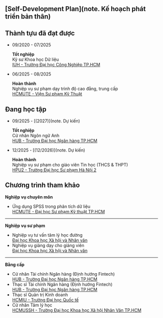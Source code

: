 ## [Self-Development Plan](note. Kế hoạch phát triển bản thân)

## Thành tựu đã đạt được

- 09/2020 - 07/2025 

    **Tốt nghiệp**  
    Kỹ sư Khoa học Dữ liệu  
    [IUH - Trường Đại học Công Nghiệp TP.HCM](https://fit.iuh.edu.vn/news.html@detail@188@3266@Nganh-Khoa-hoc-du-lieu)

- 06/2025 - 08/2025

    **Hoàn thành**  
    Nghiệp vụ sư phạm dạy trình độ cao đẳng, trung cấp  
    [HCMUTE - Viện Sư phạm Kỹ Thuật](https://ite.hcmute.edu.vn/TopicId/23d2ea12-d7cd-4ced-a778-42ea88c2a6b5/boi-duong-nghiep-vu-su-pham)

## Đang học tập

- 09/2025 - [(2027)](note. Dự kiến)

    **Tốt nghiệp**  
    Cử nhân Ngôn ngữ Anh  
    [HUB - Trường Đại học Ngân hàng TP.HCM](https://dtc.hub.edu.vn/chuong-trinh-ngon-ngu-anh/)

- 12/2025 - [(12/2026)](note. Dự kiến)

    **Hoàn thành**  
    Nghiệp vụ sư phạm cho giáo viên Tin học (THCS & THPT)  
    [HPU2 - Trường Đại học Sư phạm Hà Nội 2](https://www.hpu2.edu.vn/)

## Chương trình tham khảo

**Nghiệp vụ chuyên môn**

- Ứng dụng SPSS trong phân tích dữ liệu  
[HCMUTE - Đại học Sư phạm Kỹ thuật TP.HCM](https://daotaotuxa.hcmute.edu.vn/ArticleId/b94cf943-2082-4280-9816-7d764878c8a2/khoa-dao-tao-ung-dung-spss-trong-phan-tich-du-lieu)

---

**Nghiệp vụ sư phạm**

- Nghiệp vụ tư vấn tâm lý học đường  
[Đại học Khoa học Xã hội và Nhân văn](https://daotaonhanluc.hcmussh.edu.vn/danh-muc-khoa-hoc/tam-ly-hoc-duong/)
- Nghiệp vụ giảng dạy cho giảng viên  
[Đại học Khoa học Xã hội và Nhân văn](https://daotaonganhan.hcmussh.edu.vn/khoa-giao-duc/)

---

**Bằng cấp**

- Cử nhân Tài chính Ngân hàng (Định hướng Fintech)  
[HUB - Trường Đại học Ngân hàng TP.HCM]()
- Thạc sĩ Tài chính Ngân hàng (Định hướng Fintech)  
[HUB - Trường Đại học Ngân hàng TP.HCM]()
- Thạc sĩ Quản trị Kinh doanh  
[HCMIU - Trường Đại học Quốc tế](https://tuyensinh.hcmiu.edu.vn/chuong-trinh/thac-si-quan-tri-kinh-doanh/)  
- Cử nhân Tâm lý học  
[HCMUSSH - Trường Đại học Khoa học Xã hội Nhân Văn TP.HCM](https://hcmussh.edu.vn/tamlyhoc/daotao)